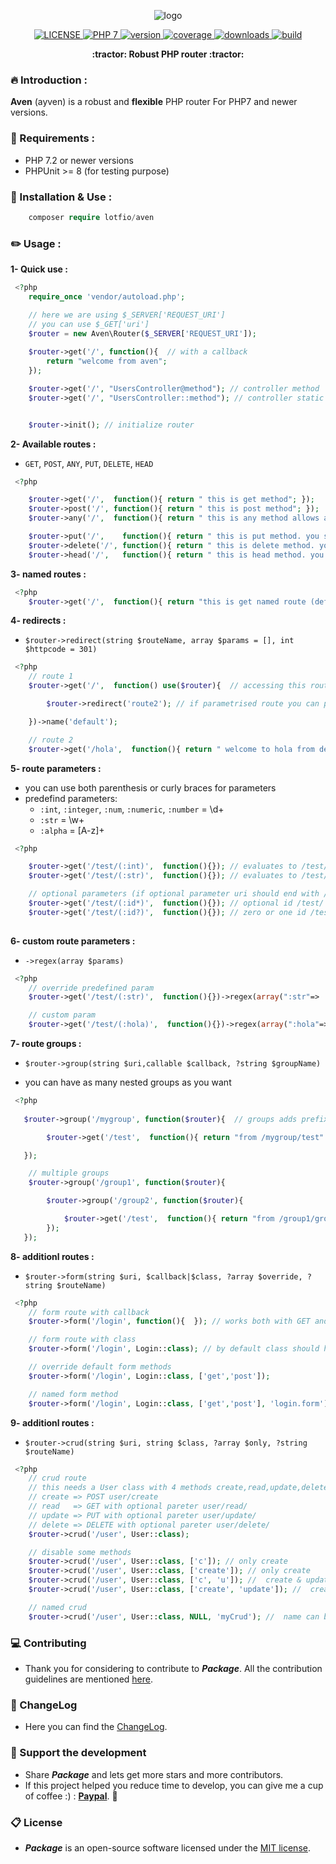 <p align="center">
 
<img src="https://user-images.githubusercontent.com/18489496/38557718-c7fa6c12-3cc5-11e8-99f9-69e923e24ace.png" align="center" alt="logo" title="logo">


</p>
<p align="center">
    <a href="#">
        <img src="https://img.shields.io/badge/Licence-MIT-f6ca19.svg" alt="LICENSE" title="LICENSE">
    </a>
    <a href="#">
        <img src="https://img.shields.io/badge/PHP-7-3498db.svg" alt="PHP 7" title="PHP 7">
    </a>    
    <a href="#">
        <img src="https://img.shields.io/badge/version-0.3.0-27ae60.svg" alt="version" title="version">
    </a>
    <a href="#">
        <img src="https://img.shields.io/badge/coverage-50%25-95a5a6.svg" alt="coverage" title="coverage">
    </a>
    <a href="#">
        <img src="https://img.shields.io/badge/downloads-1k-ff5722.svg" alt="downloads" title="downloads">
    </a>
 <a href="#">
        <img src="https://img.shields.io/badge/build-passing-e91e63.svg" alt="build" title="build">
    </a>
<p align="center">
    <strong>:tractor: Robust PHP router :tractor:</strong>
  </p>
</p>

### :fire: Introduction :
 <b>Aven</b> (ayven) is a robust and <b>flexible</b> PHP router For PHP7 and newer versions.

### :pushpin: Requirements :
- PHP 7.2 or newer versions
- PHPUnit >= 8 (for testing purpose)

### :rocket: Installation & Use :
```php
    composer require lotfio/aven
```


### :pencil2: Usage :
**1- Quick use :** 

```php
 <?php
    require_once 'vendor/autoload.php';

    // here we are using $_SERVER['REQUEST_URI']
    // you can use $_GET['uri']
    $router = new Aven\Router($_SERVER['REQUEST_URI']);
 
    $router->get('/', function(){  // with a callback 
        return "welcome from aven";
    });

    $router->get('/', "UsersController@method"); // controller method
    $router->get('/', "UsersController::method"); // controller static method


    $router->init(); // initialize router 
```
**2- Available routes :** 
* `GET`, `POST`, `ANY`, `PUT`, `DELETE`, `HEAD` 
```php
 <?php

    $router->get('/',  function(){ return " this is get method"; }); 
    $router->post('/', function(){ return " this is post method"; });
    $router->any('/',  function(){ return " this is any method allows all"; });

    $router->put('/',    function(){ return " this is put method. you should send $_POST['_method'] = 'put'"; }); 
    $router->delete('/', function(){ return " this is delete method. you should send $_POST['_method'] = 'delete'"; }); 
    $router->head('/',   function(){ return " this is head method. you should send $_POST['_method'] = 'head'"; }); 
```

**3- named routes :**
```php
 <?php
    $router->get('/',  function(){ return "this is get named route (default)";})->name('default');
```

**4- redirects :**
* `$router->redirect(string $routeName, array $params = [], int $httpcode = 301)`
```php
 <?php
    // route 1 
    $router->get('/',  function() use($router){  // accessing this route will redirect you to route2 means /hola

        $router->redirect('route2'); // if parametrised route you can pass array of parameters

    })->name('default');

    // route 2
    $router->get('/hola',  function(){ return " welcome to hola from default route";})->name('route2');
```

**5- route parameters :**
* you can use both parenthesis or curly braces for parameters 
* predefind parameters:
    - `:int`, `:integer`, `:num`, `:numeric`, `:number` = \d+
    - `:str`   = \w+
    - `:alpha` = [A-z]+
```php
 <?php

    $router->get('/test/(:int)',  function(){}); // evaluates to /test/\d+
    $router->get('/test/(:str)',  function(){}); // evaluates to /test/\w+

    // optional parameters (if optional parameter uri should end with /)
    $router->get('/test/(:id*)',  function(){}); // optional id /test/ or /test/1
    $router->get('/test/(:id?)',  function(){}); // zero or one id /test/ or /test/0-9
    

```
**6- custom route parameters :**
* `->regex(array $params)`
```php
 <?php
    // override predefined param
    $router->get('/test/(:str)',  function(){})->regex(array(":str"=> '[my-reg-ex]'));

    // custom param
    $router->get('/test/(:hola)',  function(){})->regex(array(":hola"=> '[my-reg-ex]'));

```
**7- route groups :**
* `$router->group(string $uri,callable $callback, ?string $groupName)`
- you can have as many nested groups as you want
```php
 <?php
   
   $router->group('/mygroup', function($router){  // groups adds prefixes to routes

        $router->get('/test',  function(){ return "from /mygroup/test" }); // evaluates to /mygroup/test

   });

    // multiple groups
    $router->group('/group1', function($router){  

        $router->group('/group2', function($router){  

            $router->get('/test',  function(){ return "from /group1/group2/test" }); // evaluates to /group1/group2/test
        });
   });


```
**8- additionl routes :**
* `$router->form(string $uri, $callback|$class, ?array $override, ?string $routeName)`
```php
 <?php
    // form route with callback
    $router->form('/login', function(){  }); // works both with GET and POST

    // form route with class
    $router->form('/login', Login::class); // by default class should have showForm & submitForm

    // override default form methods 
    $router->form('/login', Login::class, ['get','post']);

    // named form method 
    $router->form('/login', Login::class, ['get','post'], 'login.form');

```
**9- additionl routes :**
* `$router->crud(string $uri, string $class, ?array $only, ?string $routeName)`
```php
 <?php
    // crud route
    // this needs a User class with 4 methods create,read,update,delete
    // create => POST user/create
    // read   => GET with optional pareter user/read/
    // update => PUT with optional pareter user/update/
    // delete => DELETE with optional pareter user/delete/
    $router->crud('/user', User::class);

    // disable some methods 
    $router->crud('/user', User::class, ['c']); // only create
    $router->crud('/user', User::class, ['create']); // only create
    $router->crud('/user', User::class, ['c', 'u']); //  create & update
    $router->crud('/user', User::class, ['create', 'update']); //  create & update

    // named crud
    $router->crud('/user', User::class, NULL, 'myCrud'); //  name can be used for redirections

```

### :computer: Contributing

- Thank you for considering to contribute to ***Package***. All the contribution guidelines are mentioned [here](CONTRIBUTING.md).

### :page_with_curl: ChangeLog

- Here you can find the [ChangeLog](CHANGELOG.md).

### :beer: Support the development

- Share ***Package*** and lets get more stars and more contributors.
- If this project helped you reduce time to develop, you can give me a cup of coffee :) : **[Paypal](https://www.paypal.me/lotfio)**. 💖

### :clipboard: License

- ***Package*** is an open-source software licensed under the [MIT license](LICENSE).